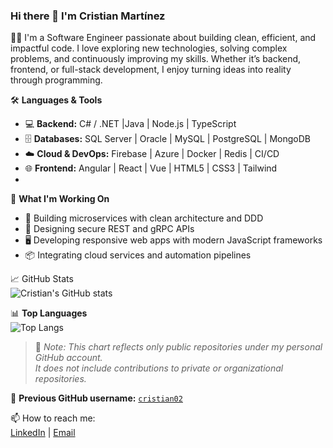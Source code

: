 ### Hi there 👋 I'm Cristian Martínez

👨‍💻 I'm a Software Engineer passionate about building clean, efficient, and impactful code. I love exploring new technologies, solving complex problems, and continuously improving my skills. Whether it’s backend, frontend, or full-stack development, I enjoy turning ideas into reality through programming.

🛠️ **Languages & Tools**  
- 💻 **Backend:** C# / .NET |Java | Node.js | TypeScript  
- 🗄️ **Databases:** SQL Server | Oracle | MySQL | PostgreSQL | MongoDB  
- ☁️ **Cloud & DevOps:** Firebase | Azure | Docker | Redis | CI/CD  
- 🌐 **Frontend:** Angular | React | Vue | HTML5 | CSS3 | Tailwind
- 
🚀 **What I'm Working On**  
- 🔧 Building microservices with clean architecture and DDD  
- 🔐 Designing secure REST and gRPC APIs  
- 🖥️ Developing responsive web apps with modern JavaScript frameworks  
- 📦 Integrating cloud services and automation pipelines

📈 GitHub Stats  
![Cristian's GitHub stats](https://github-readme-stats.vercel.app/api?username=Cristian-MH&show_icons=true&theme=default&include_all_commits=true&include_orgs=true)

📊 **Top Languages**  
![Top Langs](https://github-readme-stats.vercel.app/api/top-langs/?username=Cristian-MH&layout=compact)

> 📌 *Note: This chart reflects only public repositories under my personal GitHub account.  
It does not include contributions to private or organizational repositories.*

🔄 **Previous GitHub username:** [`cristian02`](https://github.com/cristian02)

📫 How to reach me:  
[LinkedIn](https://www.linkedin.com/in/cristian-mart%C3%ADnez-hern%C3%A1ndez-08043699/) | [Email](mailto:crismh2@hotmail.com)
